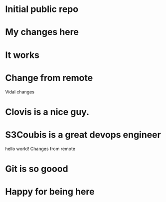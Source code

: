 # Initial public repo
# My changes here
# It works
# Change from remote
Vidal changes
# Clovis is a nice guy.
# S3Coubis is a great devops engineer
hello world!
Changes from remote
# Git is so goood
# Happy for being here
